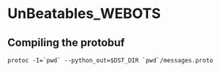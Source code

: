 # UnBeatables_WEBOTS

## Compiling the protobuf

```protoc -I=`pwd` --python_out=$DST_DIR `pwd`/messages.proto```